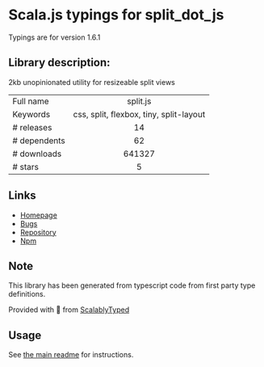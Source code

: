 
# Scala.js typings for split_dot_js

Typings are for version 1.6.1

## Library description:
2kb unopinionated utility for resizeable split views

|                    |                 |
| ------------------ | :-------------: |
| Full name          | split.js |
| Keywords           | css, split, flexbox, tiny, split-layout |
| # releases         | 14 |
| # dependents       | 62 |
| # downloads        | 641327 |
| # stars            | 5 |

## Links
- [Homepage](https://split.js.org/)
- [Bugs](https://github.com/nathancahill/split/issues)
- [Repository](https://github.com/nathancahill/split)
- [Npm](https://www.npmjs.com/package/split.js)
    


## Note
This library has been generated from typescript code from first party type definitions.

Provided with :purple_heart: from [ScalablyTyped](https://github.com/oyvindberg/ScalablyTyped)

## Usage
See [the main readme](../../readme.md) for instructions.


